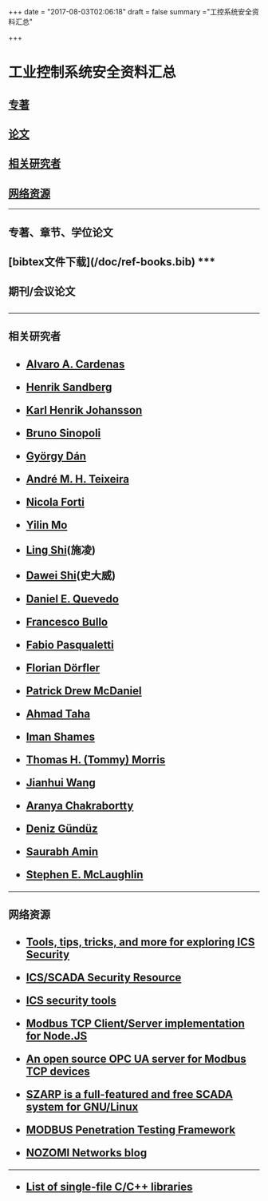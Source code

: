 +++
date = "2017-08-03T02:06:18"
draft = false
summary ="工控系统安全资料汇总"


+++



# 工业控制系统安全资料汇总

## [专著](#1)
## [论文](#2)
## [相关研究者](#3)
## [网络资源](#4)

***
<h2 id="1">专著、章节、学位论文<h2>
[bibtex文件下载](/doc/ref-books.bib)
***

<h2 id="2">期刊/会议论文<h2>

***

<h2 id="3">相关研究者<h2>

* [**Alvaro A. Cardenas**](http://www.utdallas.edu/~alvaro.cardenas/)

* [**Henrik Sandberg**](https://people.kth.se/~hsan/)

* [**Karl Henrik Johansson**](https://people.kth.se/~kallej/)

* [**Bruno Sinopoli**](https://users.ece.cmu.edu/~brunos/index.html)

* [György Dán](https://people.kth.se/~gyuri/)

* [André M. H. Teixeira](http://homepage.tudelft.nl/6s06f/)

* [Nicola Forti](http://www.nicolaforti.com/)

* [Yilin Mo](https://yilinmo.github.io/)

* [Ling Shi](http://www.ece.ust.hk/~eesling/)(施凌)

* [Dawei Shi](http://doyle.seas.harvard.edu/dshi/)(史大威)

* [Daniel E. Quevedo](http://controlsystems.upb.de/en/team/prof-dr-daniel-e-quevedo.html)

* [**Francesco Bullo**](http://motion.me.ucsb.edu/)

* [Fabio Pasqualetti](http://www.fabiopas.it/)

* [Florian Dörfler](http://control.ee.ethz.ch/~floriand/)

* [**Patrick Drew McDaniel**](http://www.patrickmcdaniel.org/)

* [Ahmad Taha](http://engineering.utsa.edu/~taha/index.html)

* [Iman Shames](https://imanshames.blog/)

* [Thomas H. (Tommy) Morris](https://sites.google.com/a/uah.edu/tommy-morris-uah/home)

* [Jianhui Wang](https://sites.google.com/site/eejhwang/home)

* [Aranya Chakrabortty](https://people.engr.ncsu.edu/achakra2/)

* [Deniz Gündüz](http://www.iis.ee.ic.ac.uk/dgunduz/)

* [Saurabh Amin](http://resil.mit.edu/people)

* [Stephen E. McLaughlin](http://www.stephenmclaughlin.org/)


***
<h2 id="4">网络资源<h2>

* [Tools, tips, tricks, and more for exploring ICS Security](https://github.com/ITI/ICS-Security-Tools)

* [ICS/SCADA Security Resource](https://github.com/w3h/icsmaster)

* [ICS security tools ](https://github.com/tanjiti/icstools)

* [Modbus TCP Client/Server implementation for Node.JS](https://github.com/Cloud-Automation/node-modbus)

* [An open source OPC UA server for Modbus TCP devices](https://github.com/minaandrawos/OPCModbusUAServer)

* [SZARP is a full-featured and free SCADA system for GNU/Linux](https://github.com/Newterm/szarp)

* [MODBUS Penetration Testing Framework](https://github.com/enddo/smod)

* [NOZOMI Networks blog](http://blog.nozominetworks.com/)
***
* [List of single-file C/C++ libraries](https://github.com/nothings/single_file_libs)





